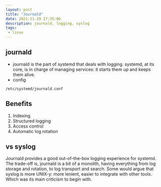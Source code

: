 ```yaml
---
layout: post
title: "Journald"
date: 2021-11-29 17:25:06
description: journald, logging, syslog
tags: 
 - linux
---
```

## journald
- journald is the part of systemd that deals with logging. systemd, at its core, is in charge of managing services: it starts them up and keeps them alive.
- config
```
/etc/systemd/journald.conf
```
## Benefits
1. Indexing
2. Structured logging
3. Access control
4. Automatic log rotation

## vs syslog
Journald provides a good out-of-the-box logging experience for systemd. The trade-off is, journald is a bit of a monolith, having everything from log storage and rotation, to log transport and search. Some would argue that syslog is more UNIX-y: more lenient, easier to integrate with other tools. Which was its main criticism to begin with.
